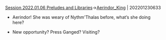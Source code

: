---
---

[Session 2022.01.06 Preludes and Libraries](sessions/notes_matteo_brianedit/Session%202022.01.06%20Preludes%20and%20Libraries.md)->[Aerindor_King](Insights/Aerindor_King.md) | 202201230633

-   Aerindor! She was weary of Nythm'Thalas before, what’s she doing here?
    
-   New opportunity? Press Ganged? Visiting?